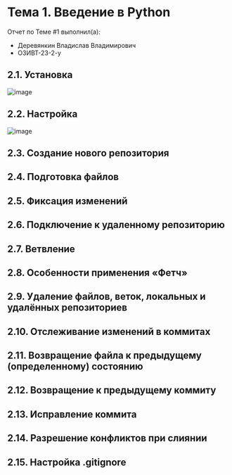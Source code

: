 # Тема 1. Введение в Python
Отчет по Теме #1 выполнил(а):
- Деревянкин Владислав Владимирович
- ОЗИВТ-23-2-у

## 2.1. Установка
![image](https://github.com/che3ZzOfficial/Program_engineering/assets/122799788/8f3cff26-79f3-4fd1-914e-81d25fe81a2d)

## 2.2. Настройка
 ![image](https://github.com/che3ZzOfficial/Program_engineering/assets/122799788/52181630-ef79-4707-a64c-982ccb1dd510)

## 2.3. Создание нового репозитория

## 2.4. Подготовка файлов

## 2.5. Фиксация изменений

## 2.6. Подключение к удаленному репозиторию

## 2.7. Ветвление

## 2.8. Особенности применения «Фетч»

## 2.9. Удаление файлов, веток, локальных и удалённых репозиториев

## 2.10. Отслеживание изменений в коммитах

## 2.11. Возвращение файла к предыдущему (определенному) состоянию

## 2.12. Возвращение к предыдущему коммиту

## 2.13. Исправление коммита

## 2.14. Разрешение конфликтов при слиянии

## 2.15. Настройка .gitignore


 
    



